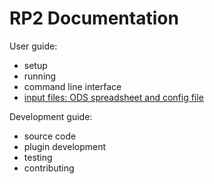 # RP2 Documentation

User guide:
* setup
* running
* command line interface
* [input files: ODS spreadsheet and config file](input_files.md)

Development guide:
* source code
* plugin development
* testing
* contributing
